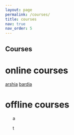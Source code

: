 ```yaml
---
layout: page
permalink: /courses/
title: courses
nav: true
nav_order: 5
---
```


## Courses

# online courses
[arshia](https://google.com)
[bardia](https://google.com)

# offline courses

<ul>
a
</ul>
<ul>
t
</ul>